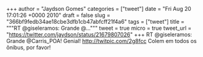 
+++
author = "Jaydson Gomes"
categories = ["tweet"]
date = "Fri Aug 20 17:01:26 +0000 2010"
draft = false
slug = "366bf9fedb34ae18cbe3dfb1cb47abfcff21f4a6"
tags = ["tweet"]
title = """RT @giseleramos: Grande @..."""
tweet = true
micro = true
tweet_url = "https://twitter.com/jaydson/status/21679807026"
+++
RT @giseleramos: Grande @Carris_POA! Genial! http://twitpic.com/2g8fcc Colem em todos os ônibus, por favor!
